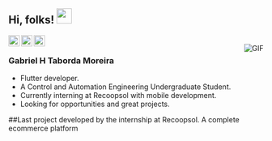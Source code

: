 ## Hi, folks! <img src="https://raw.githubusercontent.com/iampavangandhi/iampavangandhi/master/gifs/Hi.gif" width="30px"></h2>

<a href="https://twitter.com/m0reira_gabriel">
  <img align="left" alt="Ajay's Twitter" width="22px" src="https://cdn.jsdelivr.net/npm/simple-icons@v3/icons/twitter.svg" />
</a>
<a href="https://www.instagram.com/tabordagm/">
  <img align="left" alt="Ajay's Instagram" width="22px" src="https://cdn.jsdelivr.net/npm/simple-icons@3.1.0/icons/instagram.svg" />
</a>
<a href="https://www.linkedin.com/in/gabriel-taborda-moreira/">
  <img align="left" alt="Ajay's Linkdein" width="22px" src="https://cdn.jsdelivr.net/npm/simple-icons@v3/icons/linkedin.svg" />
</a>
<br />
<img align="right" alt="GIF" src="https://media.giphy.com/media/IqfSEhYCb9pfz0fQiv/giphy.gif" />

### Gabriel H Taborda Moreira
- Flutter developer.
- A Control and Automation Engineering Undergraduate Student. 
- Currently interning at Recoopsol with mobile development.
- Looking for opportunities and great projects.

##Last project developed by the internship at Recoopsol. A complete ecommerce platform
